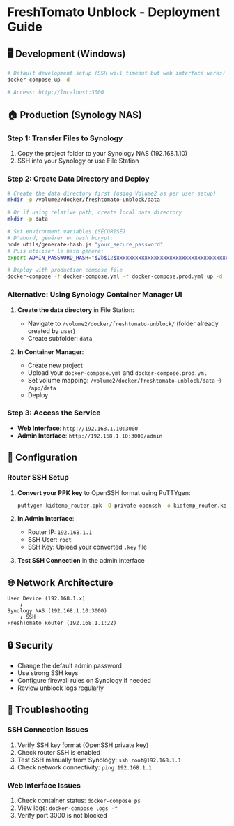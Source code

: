 # FreshTomato Unblock - Deployment Guide

## 🖥️ Development (Windows)

```bash
# Default development setup (SSH will timeout but web interface works)
docker-compose up -d

# Access: http://localhost:3000
```

## 🏠 Production (Synology NAS)

### Step 1: Transfer Files to Synology

1. Copy the project folder to your Synology NAS (192.168.1.10)
2. SSH into your Synology or use File Station

### Step 2: Create Data Directory and Deploy

```bash
# Create the data directory first (using Volume2 as per user setup)
mkdir -p /volume2/docker/freshtomato-unblock/data

# Or if using relative path, create local data directory
mkdir -p data

# Set environment variables (SÉCURISÉ)
# D'abord, générer un hash bcrypt:
node utils/generate-hash.js "your_secure_password"
# Puis utiliser le hash généré:
export ADMIN_PASSWORD_HASH="$2b$12$xxxxxxxxxxxxxxxxxxxxxxxxxxxxxxxxxxxxxxxxxxxxxxxxxxxx"

# Deploy with production compose file
docker-compose -f docker-compose.yml -f docker-compose.prod.yml up -d
```

### Alternative: Using Synology Container Manager UI

1. **Create the data directory** in File Station:
   - Navigate to `/volume2/docker/freshtomato-unblock/` (folder already created by user)
   - Create subfolder: `data`

2. **In Container Manager**:
   - Create new project
   - Upload your `docker-compose.yml` and `docker-compose.prod.yml`
   - Set volume mapping: `/volume2/docker/freshtomato-unblock/data` → `/app/data`
   - Deploy

### Step 3: Access the Service

- **Web Interface**: `http://192.168.1.10:3000`
- **Admin Interface**: `http://192.168.1.10:3000/admin`

## 🔧 Configuration

### Router SSH Setup

1. **Convert your PPK key** to OpenSSH format using PuTTYgen:
   ```bash
   puttygen kidtemp_router.ppk -O private-openssh -o kidtemp_router.key
   ```

2. **In Admin Interface**:
   - Router IP: `192.168.1.1`
   - SSH User: `root`
   - SSH Key: Upload your converted `.key` file

3. **Test SSH Connection** in the admin interface

## 🌐 Network Architecture

```
User Device (192.168.1.x)
    ↓
Synology NAS (192.168.1.10:3000)
    ↓ SSH
FreshTomato Router (192.168.1.1:22)
```

## 🔒 Security

- Change the default admin password
- Use strong SSH keys
- Configure firewall rules on Synology if needed
- Review unblock logs regularly

## 🚨 Troubleshooting

### SSH Connection Issues
1. Verify SSH key format (OpenSSH private key)
2. Check router SSH is enabled
3. Test SSH manually from Synology: `ssh root@192.168.1.1`
4. Check network connectivity: `ping 192.168.1.1`

### Web Interface Issues
1. Check container status: `docker-compose ps`
2. View logs: `docker-compose logs -f`
3. Verify port 3000 is not blocked

